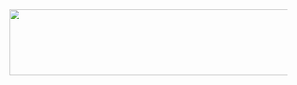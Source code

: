 
<!--
**Megaclefable/Megaclefable** is a ✨ _special_ ✨ repository because its `README.md` (this file) appears on your GitHub profile.

Here are some ideas to get you started:

- 🔭 I’m currently working on ...
- 🌱 I’m currently learning ...
- 👯 I’m looking to collaborate on ...
- 🤔 I’m looking for help with ...
- 💬 Ask me about ...
- 📫 How to reach me: ...
- 😄 Pronouns: ...
- ⚡ Fun fact: ...
-->

<a href="https://www.gitanimals.org/en_US?utm_medium=image&utm_source=Megaclefable&utm_content=line">
  <img
    src="https://render.gitanimals.org/lines/Megaclefable"
    width="600"
    height="120"
  />
</a>
  
